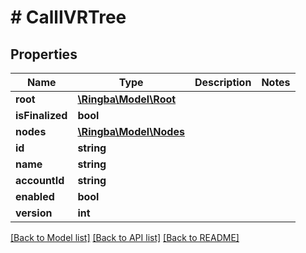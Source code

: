 # # CallIVRTree

## Properties

Name | Type | Description | Notes
------------ | ------------- | ------------- | -------------
**root** | [**\Ringba\Model\Root**](Root.md) |  |
**isFinalized** | **bool** |  |
**nodes** | [**\Ringba\Model\Nodes**](Nodes.md) |  |
**id** | **string** |  |
**name** | **string** |  |
**accountId** | **string** |  |
**enabled** | **bool** |  |
**version** | **int** |  |

[[Back to Model list]](../../README.md#models) [[Back to API list]](../../README.md#endpoints) [[Back to README]](../../README.md)
